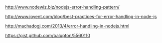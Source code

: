 http://www.nodewiz.biz/nodejs-error-handling-pattern/

http://www.joyent.com/blog/best-practices-for-error-handling-in-node-js

http://machadogj.com/2013/4/error-handling-in-nodejs.html

https://gist.github.com/balupton/5560110